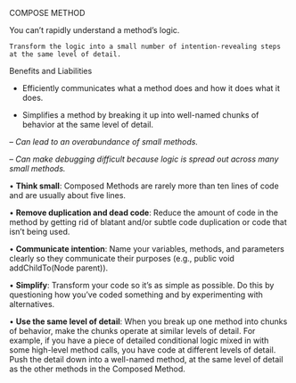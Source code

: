 COMPOSE METHOD

You can’t rapidly understand a method’s logic.

`Transform the logic into a small number of
intention-revealing steps at the same level of detail.`

Benefits and Liabilities

+  Efficiently communicates what a method does and how it does what it does.

+  Simplifies a method by breaking it up into well-named chunks of behavior at the same level of detail.

–  _Can lead to an overabundance of small methods._

–  _Can make debugging difficult because logic is spread out across many small methods._

•    **Think small**: Composed Methods are rarely more than ten lines of code and are usually about five lines.

•    **Remove duplication and dead code**: Reduce the amount of code in the method by getting rid of blatant and/or subtle code duplication or code that isn’t being used.

•    **Communicate intention**: Name your variables, methods, and parameters clearly so they communicate their purposes (e.g., public void addChildTo(Node parent)).

•    **Simplify**: Transform your code so it’s as simple as possible. Do this by questioning how you’ve coded something and by experimenting with alternatives.

•    **Use the same level of detail**: When you break up one method into chunks of behavior, make the chunks operate at similar levels of detail. For example, if you have a piece of detailed conditional logic mixed in with some high-level method calls, you have code at different levels of detail. Push the detail down into a well-named method, at the same level of detail as the other methods in the Composed Method.